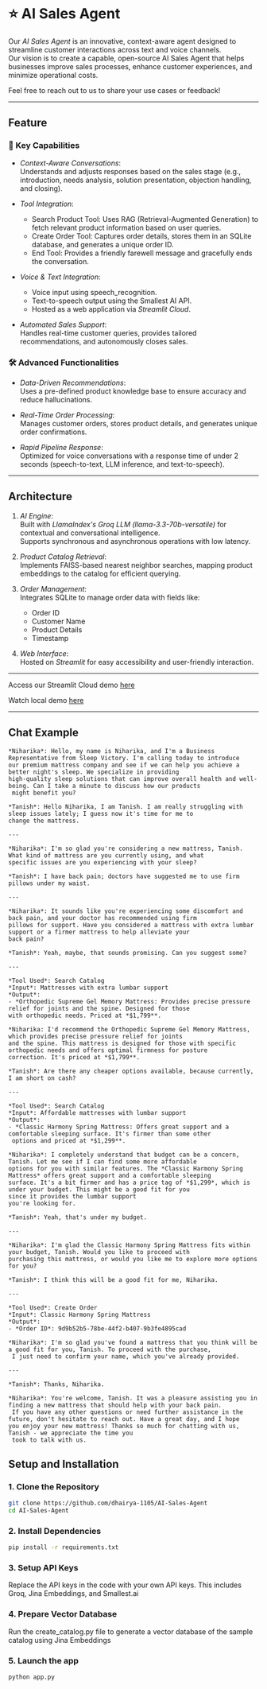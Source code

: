 # ⭐ AI Sales Agent

Our *AI Sales Agent* is an innovative, context-aware agent designed to streamline customer interactions across text and voice channels.  
Our vision is to create a capable, open-source AI Sales Agent that helps businesses improve sales processes, enhance customer experiences, and minimize operational costs.  

Feel free to reach out to us to share your use cases or feedback!

---

## Feature

### 🚀 Key Capabilities
- *Context-Aware Conversations*:  
  Understands and adjusts responses based on the sales stage (e.g., introduction, needs analysis, solution presentation, objection handling, and closing).

- *Tool Integration*:
  - Search Product Tool: Uses RAG (Retrieval-Augmented Generation) to fetch relevant product information based on user queries.
  - Create Order Tool: Captures order details, stores them in an SQLite database, and generates a unique order ID.
  - End Tool: Provides a friendly farewell message and gracefully ends the conversation.

- *Voice & Text Integration*:
  - Voice input using speech_recognition.
  - Text-to-speech output using the Smallest AI API.
  - Hosted as a web application via *Streamlit Cloud*.

- *Automated Sales Support*:  
  Handles real-time customer queries, provides tailored recommendations, and autonomously closes sales.

### 🛠 Advanced Functionalities
- *Data-Driven Recommendations*:  
  Uses a pre-defined product knowledge base to ensure accuracy and reduce hallucinations.

- *Real-Time Order Processing*:  
  Manages customer orders, stores product details, and generates unique order confirmations.

- *Rapid Pipeline Response*:  
  Optimized for voice conversations with a response time of under 2 seconds (speech-to-text, LLM inference, and text-to-speech).

---

## Architecture

1. *AI Engine*:  
   Built with *LlamaIndex's Groq LLM (llama-3.3-70b-versatile)* for contextual and conversational intelligence.  
   Supports synchronous and asynchronous operations with low latency.

2. *Product Catalog Retrieval*:  
   Implements FAISS-based nearest neighbor searches, mapping product embeddings to the catalog for efficient querying.

3. *Order Management*:  
   Integrates SQLite to manage order data with fields like:
   - Order ID
   - Customer Name
   - Product Details
   - Timestamp

4. *Web Interface*:  
   Hosted on *Streamlit* for easy accessibility and user-friendly interaction.

---
  
Access our Streamlit Cloud demo [here](https://ai-sales-agent-644hxadbndzatju8g27dbz.streamlit.app/)

Watch local demo [here](https://youtu.be/rwCstwRoIVQ)

---
## Chat Example
```
*Niharika*: Hello, my name is Niharika, and I'm a Business Representative from Sleep Victory. I'm calling today to introduce
our premium mattress company and see if we can help you achieve a better night's sleep. We specialize in providing
high-quality sleep solutions that can improve overall health and well-being. Can I take a minute to discuss how our products
 might benefit you?

*Tanish*: Hello Niharika, I am Tanish. I am really struggling with sleep issues lately; I guess now it's time for me to
change the mattress.

---

*Niharika*: I'm so glad you're considering a new mattress, Tanish. What kind of mattress are you currently using, and what
specific issues are you experiencing with your sleep?

*Tanish*: I have back pain; doctors have suggested me to use firm pillows under my waist.

---

*Niharika*: It sounds like you're experiencing some discomfort and back pain, and your doctor has recommended using firm
pillows for support. Have you considered a mattress with extra lumbar support or a firmer mattress to help alleviate your
back pain?

*Tanish*: Yeah, maybe, that sounds promising. Can you suggest some?

---

*Tool Used*: Search Catalog  
*Input*: Mattresses with extra lumbar support  
*Output*:  
- *Orthopedic Supreme Gel Memory Mattress: Provides precise pressure relief for joints and the spine. Designed for those
with orthopedic needs. Priced at *$1,799**.

*Niharika: I'd recommend the Orthopedic Supreme Gel Memory Mattress, which provides precise pressure relief for joints
and the spine. This mattress is designed for those with specific orthopedic needs and offers optimal firmness for posture
correction. It's priced at *$1,799**.

*Tanish*: Are there any cheaper options available, because currently, I am short on cash?

---

*Tool Used*: Search Catalog  
*Input*: Affordable mattresses with lumbar support  
*Output*:  
- *Classic Harmony Spring Mattress: Offers great support and a comfortable sleeping surface. It's firmer than some other
 options and priced at *$1,299**.

*Niharika*: I completely understand that budget can be a concern, Tanish. Let me see if I can find some more affordable
options for you with similar features. The *Classic Harmony Spring Mattress* offers great support and a comfortable sleeping
surface. It's a bit firmer and has a price tag of *$1,299*, which is under your budget. This might be a good fit for you
since it provides the lumbar support
you're looking for.

*Tanish*: Yeah, that's under my budget.

---

*Niharika*: I'm glad the Classic Harmony Spring Mattress fits within your budget, Tanish. Would you like to proceed with
purchasing this mattress, or would you like me to explore more options for you?

*Tanish*: I think this will be a good fit for me, Niharika.

---

*Tool Used*: Create Order  
*Input*: Classic Harmony Spring Mattress  
*Output*:  
- *Order ID*: 9d9b52b5-78be-44f2-b407-9b3fe4895cad

*Niharika*: I'm so glad you've found a mattress that you think will be a good fit for you, Tanish. To proceed with the purchase,
 I just need to confirm your name, which you've already provided.

---

*Tanish*: Thanks, Niharika.

*Niharika*: You're welcome, Tanish. It was a pleasure assisting you in finding a new mattress that should help with your back pain.
 If you have any other questions or need further assistance in the future, don't hesitate to reach out. Have a great day, and I hope
you enjoy your new mattress! Thanks so much for chatting with us, Tanish - we appreciate the time you
 took to talk with us.
```

## Setup and Installation

### 1. Clone the Repository
```bash
git clone https://github.com/dhairya-1105/AI-Sales-Agent
cd AI-Sales-Agent
```
### 2. Install Dependencies
```bash
pip install -r requirements.txt
```
### 3. Setup API Keys
Replace the API keys in the code with your own API keys. This includes Groq, Jina Embeddings, and Smallest.ai
### 4. Prepare Vector Database
Run the create_catalog.py file to generate a vector database of the sample catalog using Jina Embeddings
### 5. Launch the app
```bash
python app.py
```
